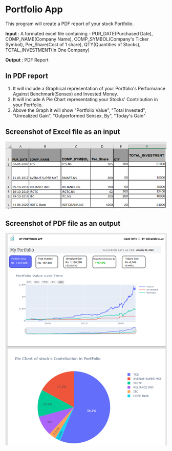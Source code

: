 
# Portfolio App

This program will create a PDF report of your stock Portfolio. 

**Input** : A formated excel file containing - PUR_DATE(Purchased Date), COMP_NAME(Company Name), COMP_SYMBOL(Company's Ticker Symbol), Per_Share(Cost of 1 share), QTY(Quantities of Stocks), TOTAL_INVESTMENT(In One Company)  

**Output** : PDF Report
## In PDF report
1. It will include a Graphical representation of your Portfolio's Performance Against Benchmark(Sensex) and Invested Money.
2. It will include A Pie Chart representating your Stocks' Contribution in your Portfolio.
3. Above the Graph it will show "Portfolio Value", "Total Invested", "Unrealized Gain", "Outperformed Sensex, By", "Today's Gain"

## Screenshot of Excel file as an input 

![alt text](https://github.com/devarsh1606/PortfolioApp/blob/main/Excel_file_Screenshot.png?raw=true)


## Screenshot of PDF file as an output 

![alt text](https://github.com/devarsh1606/PortfolioApp/blob/main/pdf_file_Screenshot.png?raw=true)


